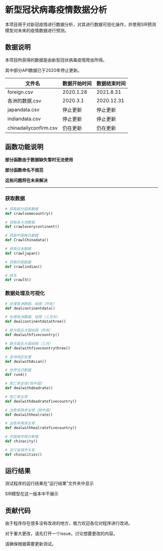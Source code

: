 # 新型冠状病毒疫情数据分析 

本项目用于对新冠疫情进行数据分析，对其进行数据可视化操作，并使用SIR预测模型对未来的疫情数据进行预测。



## 数据说明

本项目所获得的数据是由新型冠状病毒疫情爬虫所得。

其中部分API数据已于2020年停止更新。

| 文件名                | 数据开始时间 | 数据结束时间 |
| --------------------- | ------------ | ------------ |
| foreign.csv           | 2020.1.28    | 2021.8.31    |
| 各洲的数据.csv        | 2020.3.1     | 2020.12.31   |
| japandata.csv         | 停止更新     | 停止更新     |
| indiandata.csv        | 停止更新     | 停止更新     |
| chinadailyconfirm.csv | 仍在更新     | 仍在更新     |

## 函数功能说明

**部分函数由于数据缺失暂时无法使用**

**部分函数命名不规范**

**这些问题将在未来解决**

****

### 获取数据

```python
# 获取部分国家数据
def crawlsomecountry()
```

```python
# 获取各大洲数据
def crawleverycontinent()
```

```python
# 获取中国每日数据
def CrawlChinadata()
```

```python
# 获取日本数据
def crawljapan()
```

```python
# 获取印度数据
def crawlindian()
```

```python
# 排名
def crawl5()
```

### 数据处理及可视化

```python
# 处理各洲数据、绘图（所有）
def dealcontinentdata()
```

```python
# 处理各洲数据、绘图（三月份）
def dealcontinentdatathree()
```

```python
# 联合国五大国绘图（所有）
def dealwithfivecountry()
```

```python
# 联合国五大国绘图（三月）
def dealwithfivecountrythree()
```

```python
# 亚洲地区处理
def dealwithAsian()
```

```python
# 世界当日数据
def run4()
```

```python
# 死亡率全球(除中国)
def dealwithdeadrate()
```

```python
# 死亡率五常
def dealwithdeadratefivecountry()
```

```python
# 治愈率降序全球（除中国）
def dealwithhealrate()
```

```python
# 治愈率降序五常
def dealwithhealratefivecountry()
```

```python
# 中国城市每日新增
def chinacity()
```

```python
# 浙江省城市关系
def chinacities()
```

## 运行结果 

测试程序的运行结果在“运行结果”文件夹中显示

SIR模型在这一版本中不展示



## 贡献代码

由于程序存在很多没有改进的地方，极力欢迎各位对程序进行改进。 

对于重大更改，请先打开一个issue，讨论想要更改的内容。

 请确保根据需要更新测试。 





